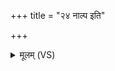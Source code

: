 +++
title = "२४ नाल्प इति"

+++
<details><summary>मूलम् (VS)</summary>

नाल्प॒ इति॑ ब्रूया॒न्नानु॑पसेच॒न इति॒ नेदं च॒ किं चेति॑ ॥
</details>